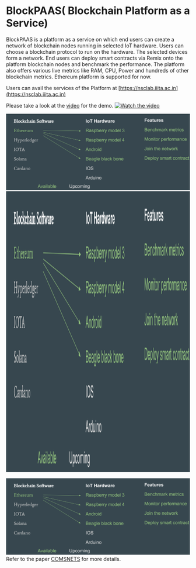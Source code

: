 # BlockPAAS( Blockchain Platform as a Service)

BlockPAAS is a platform as a service on which end users can create a network of blockchain nodes running in selected IoT hardware. Users can choose a blockchain protocol to run on the hardware. The selected devices form a network. End users can deploy smart contracts via Remix onto the platform blockchain nodes and benchmark the performance. The platform also offers various live metrics like RAM, CPU, Power and hundreds of other blockchain metrics.
Ethereum platform is supported for now.

Users can avail the services of the Platform at [https://nsclab.iiita.ac.in](https://nsclab.iiita.ac.in)

Please take a look at the [video](https://www.youtube.com/watch?v=ZpR_Q2gdJvA&t) for the demo.
[![Watch the video](https://img.youtube.com/vi/ZpR_Q2gdJvA/maxresdefault.jpg)](https://youtu.be/ZpR_Q2gdJvA)

![plot](https://github.com/bloomcyber/BlockPAAS/blob/main/Overview.png?raw=true)
<img src="https://github.com/bloomcyber/BlockPAAS/blob/main/Overview.png?raw=true" height="768" width="1024"/>

![alt text](https://github.com/bloomcyber/BlockPAAS/blob/main/Overview.png?raw=true)
Refer to the paper [COMSNETS](https://ieeexplore.ieee.org/abstract/document/10041392/) for more details. 



